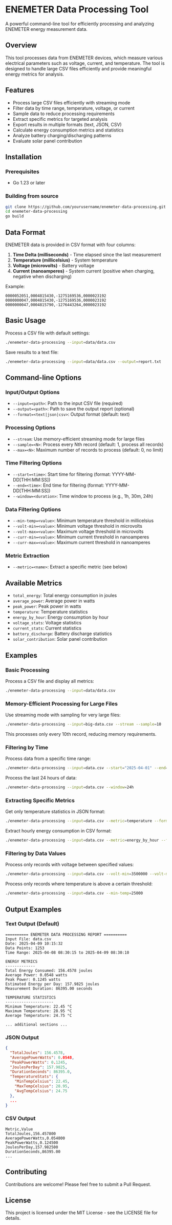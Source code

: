 # ENEMETER Data Processing Tool

A powerful command-line tool for efficiently processing and analyzing ENEMETER energy measurement data.

## Overview

This tool processes data from ENEMETER devices, which measure various electrical parameters such as voltage, current, and temperature. The tool is designed to handle large CSV files efficiently and provide meaningful energy metrics for analysis.

## Features

- Process large CSV files efficiently with streaming mode
- Filter data by time range, temperature, voltage, or current
- Sample data to reduce processing requirements
- Extract specific metrics for targeted analysis
- Export results in multiple formats (text, JSON, CSV)
- Calculate energy consumption metrics and statistics
- Analyze battery charging/discharging patterns
- Evaluate solar panel contribution

## Installation

### Prerequisites

- Go 1.23 or later

### Building from source

```bash
git clone https://github.com/yourusername/enemeter-data-processing.git
cd enemeter-data-processing
go build
```

## Data Format

ENEMETER data is provided in CSV format with four columns:

1. **Time Delta (milliseconds)** - Time elapsed since the last measurement
2. **Temperature (millicelsius)** - System temperature
3. **Voltage (microvolts)** - Battery voltage
4. **Current (nanoamperes)** - System current (positive when charging, negative when discharging)

Example:
```
0000052051,0004815430,-1275169536,0000023192
0000000047,0004815430,-1275169536,0000023192
0000000047,0004815790,-1276443264,0000023192
```

## Basic Usage

Process a CSV file with default settings:

```bash
./enemeter-data-processing --input=data/data.csv
```

Save results to a text file:

```bash
./enemeter-data-processing --input=data/data.csv --output=report.txt
```

## Command-line Options

### Input/Output Options

- `--input=<path>`: Path to the input CSV file (required)
- `--output=<path>`: Path to save the output report (optional)
- `--format=<text|json|csv>`: Output format (default: text)

### Processing Options

- `--stream`: Use memory-efficient streaming mode for large files
- `--sample=<N>`: Process every Nth record (default: 1, process all records)
- `--max=<N>`: Maximum number of records to process (default: 0, no limit)

### Time Filtering Options

- `--start=<time>`: Start time for filtering (format: YYYY-MM-DD[THH:MM:SS])
- `--end=<time>`: End time for filtering (format: YYYY-MM-DD[THH:MM:SS])
- `--window=<duration>`: Time window to process (e.g., 1h, 30m, 24h)

### Data Filtering Options

- `--min-temp=<value>`: Minimum temperature threshold in millicelsius
- `--volt-min=<value>`: Minimum voltage threshold in microvolts
- `--volt-max=<value>`: Maximum voltage threshold in microvolts
- `--curr-min=<value>`: Minimum current threshold in nanoamperes
- `--curr-max=<value>`: Maximum current threshold in nanoamperes

### Metric Extraction

- `--metric=<name>`: Extract a specific metric (see below)

## Available Metrics

- `total_energy`: Total energy consumption in joules
- `average_power`: Average power in watts
- `peak_power`: Peak power in watts
- `temperature`: Temperature statistics
- `energy_by_hour`: Energy consumption by hour
- `voltage_stats`: Voltage statistics
- `current_stats`: Current statistics
- `battery_discharge`: Battery discharge statistics
- `solar_contribution`: Solar panel contribution

## Examples

### Basic Processing

Process a CSV file and display all metrics:

```bash
./enemeter-data-processing --input=data/data.csv
```

### Memory-Efficient Processing for Large Files

Use streaming mode with sampling for very large files:

```bash
./enemeter-data-processing --input=big-data.csv --stream --sample=10
```

This processes only every 10th record, reducing memory requirements.

### Filtering by Time

Process data from a specific time range:

```bash
./enemeter-data-processing --input=data.csv --start="2025-04-01" --end="2025-04-02"
```

Process the last 24 hours of data:

```bash
./enemeter-data-processing --input=data.csv --window=24h
```

### Extracting Specific Metrics

Get only temperature statistics in JSON format:

```bash
./enemeter-data-processing --input=data.csv --metric=temperature --format=json
```

Extract hourly energy consumption in CSV format:

```bash
./enemeter-data-processing --input=data.csv --metric=energy_by_hour --format=csv
```

### Filtering by Data Values

Process only records with voltage between specified values:

```bash
./enemeter-data-processing --input=data.csv --volt-min=3500000 --volt-max=4200000
```

Process only records where temperature is above a certain threshold:

```bash
./enemeter-data-processing --input=data.csv --min-temp=25000
```

## Output Examples

### Text Output (Default)

```
========== ENEMETER DATA PROCESSING REPORT ==========
Input File: data.csv
Date: 2025-04-09 10:15:32
Data Points: 1253
Time Range: 2025-04-08 08:30:15 to 2025-04-09 08:30:10

ENERGY METRICS
-------------
Total Energy Consumed: 156.4578 joules
Average Power: 0.0548 watts
Peak Power: 0.1245 watts
Estimated Energy per Day: 157.9825 joules
Measurement Duration: 86395.00 seconds

TEMPERATURE STATISTICS
---------------------
Minimum Temperature: 22.45 °C
Maximum Temperature: 28.95 °C
Average Temperature: 24.75 °C

... additional sections ...
```

### JSON Output

```json
{
  "TotalJoules": 156.4578,
  "AveragePowerWatts": 0.0548,
  "PeakPowerWatts": 0.1245,
  "JoulesPerDay": 157.9825,
  "DurationSeconds": 86395.0,
  "TemperatureStats": {
    "MinTempCelsius": 22.45,
    "MaxTempCelsius": 28.95,
    "AvgTempCelsius": 24.75
  },
  ...
}
```

### CSV Output

```
Metric,Value
TotalJoules,156.457800
AveragePowerWatts,0.054800
PeakPowerWatts,0.124500
JoulesPerDay,157.982500
DurationSeconds,86395.00
...
```

## Contributing

Contributions are welcome! Please feel free to submit a Pull Request.

## License

This project is licensed under the MIT License - see the LICENSE file for details.